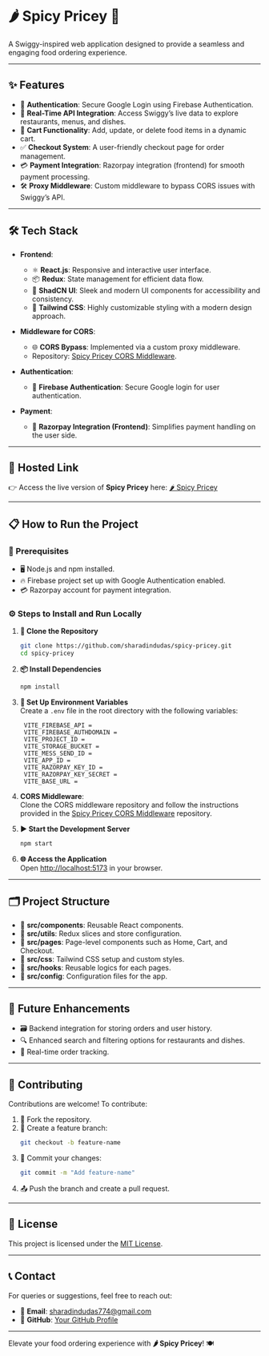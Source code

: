 # **🌶️ Spicy Pricey 🌟**

A Swiggy-inspired web application designed to provide a seamless and engaging food ordering experience.

---

## **✨ Features**

-   🔐 **Authentication**: Secure Google Login using Firebase Authentication.
-   🥗 **Real-Time API Integration**: Access Swiggy’s live data to explore restaurants, menus, and dishes.
-   🛒 **Cart Functionality**: Add, update, or delete food items in a dynamic cart.
-   ✅ **Checkout System**: A user-friendly checkout page for order management.
-   💳 **Payment Integration**: Razorpay integration (frontend) for smooth payment processing.
-   🛠️ **Proxy Middleware**: Custom middleware to bypass CORS issues with Swiggy’s API.

---

## **🛠️ Tech Stack**

-   **Frontend**:

    -   ⚛️ **React.js**: Responsive and interactive user interface.
    -   📦 **Redux**: State management for efficient data flow.
    -   🎨 **ShadCN UI**: Sleek and modern UI components for accessibility and consistency.
    -   🌈 **Tailwind CSS**: Highly customizable styling with a modern design approach.

-   **Middleware for CORS**:

    -   🌐 **CORS Bypass**: Implemented via a custom proxy middleware.
    -   Repository: [Spicy Pricey CORS Middleware](https://github.com/sharadindudas/spicy-pricey-cors).

-   **Authentication**:

    -   🔑 **Firebase Authentication**: Secure Google login for user authentication.

-   **Payment**:
    -   💸 **Razorpay Integration (Frontend)**: Simplifies payment handling on the user side.

---

## **🚀 Hosted Link**

👉 Access the live version of **Spicy Pricey** here: [🌶️ Spicy Pricey](https://spicy-pricey.sharadindudas.com)

---

## **📋 How to Run the Project**

### **🔧 Prerequisites**

-   🖥️ Node.js and npm installed.
-   🔥 Firebase project set up with Google Authentication enabled.
-   💳 Razorpay account for payment integration.

### **⚙️ Steps to Install and Run Locally**

1. **📂 Clone the Repository**

    ```bash
    git clone https://github.com/sharadindudas/spicy-pricey.git
    cd spicy-pricey
    ```

2. **📦 Install Dependencies**

    ```bash
    npm install
    ```

3. **📝 Set Up Environment Variables**  
   Create a `.env` file in the root directory with the following variables:

    ```env
     VITE_FIREBASE_API =
     VITE_FIREBASE_AUTHDOMAIN =
     VITE_PROJECT_ID =
     VITE_STORAGE_BUCKET =
     VITE_MESS_SEND_ID =
     VITE_APP_ID =
     VITE_RAZORPAY_KEY_ID =
     VITE_RAZORPAY_KEY_SECRET =
     VITE_BASE_URL =
    ```

4. **CORS Middleware**:  
   Clone the CORS middleware repository and follow the instructions provided in the [Spicy Pricey CORS Middleware](https://github.com/sharadindudas/spicy-pricey-cors) repository.

5. **▶️ Start the Development Server**

    ```bash
    npm start
    ```

6. **🌐 Access the Application**  
   Open [http://localhost:5173](http://localhost:5173) in your browser.

---

## **🗂️ Project Structure**

-   📁 **src/components**: Reusable React components.
-   🔧 **src/utils**: Redux slices and store configuration.
-   📁 **src/pages**: Page-level components such as Home, Cart, and Checkout.
-   🎨 **src/css**: Tailwind CSS setup and custom styles.
-   📁 **src/hooks**: Reusable logics for each pages.
-   🔧 **src/config**: Configuration files for the app.

---

## **🌟 Future Enhancements**

-   🗃️ Backend integration for storing orders and user history.
-   🔍 Enhanced search and filtering options for restaurants and dishes.
-   📡 Real-time order tracking.

---

## **🤝 Contributing**

Contributions are welcome! To contribute:

1. 🍴 Fork the repository.
2. 🔀 Create a feature branch:
    ```bash
    git checkout -b feature-name
    ```
3. 💾 Commit your changes:
    ```bash
    git commit -m "Add feature-name"
    ```
4. 📤 Push the branch and create a pull request.

---

## **📜 License**

This project is licensed under the [MIT License](LICENSE).

---

## **📞 Contact**

For queries or suggestions, feel free to reach out:

-   📧 **Email**: sharadindudas774@gmail.com
-   🐙 **GitHub**: [Your GitHub Profile](https://github.com/sharadindudas)

---

Elevate your food ordering experience with **🌶️ Spicy Pricey**! 🍽️
